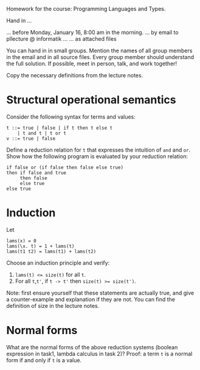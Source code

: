 Homework for the course: 
Programming Languages and Types.


Hand in ...

  ... before Monday, January 16, 8:00 am in the morning.
  ... by email to pllecture @ informatik ...
  ... as attached files

You can hand in in small groups. Mention the names of all group
members in the email and in all source files. Every group member
should understand the full solution. If possible, meet in person,
talk, and work together!
  
Copy the necessary definitions from the lecture notes.


Structural operational semantics
================================

Consider the following syntax for terms and values:


    t ::= true | false | if t then t else t
        | t and t | t or t
    v ::= true | false
    
Define a reduction relation for `t` that expresses the intuition of
`and` and `or`. Show how the following program is evaluated
by your reduction relation:

    if false or (if false then false else true)
    then if false and true
         then false
         else true
    else true



Induction
=========

Let

    lams(x) = 0 
    lams(\x. t) = 1 + lams(t)
    lams(t1 t2) = lams(t1) + lams(t2)

Choose an induction principle and verify:

1. `lams(t) <= size(t)` for all `t`.
2. For all `t`,`t'`, if `t -> t'` then `size(t) >= size(t')`.

Note: first ensure yourself that these statements are actually true, and give a
counter-example and explanation if they are not. You can find the definition of
size in the lecture notes.


Normal forms
============

What are the normal forms of the above reduction systems (boolean expression in
task1, lambda calculus in task 2)? Proof: a term `t` is a normal form if and
only if `t` is a value.
